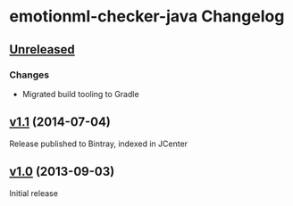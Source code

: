 emotionml-checker-java Changelog
================================

[Unreleased]
------------

### Changes

- Migrated build tooling to Gradle

[v1.1] (2014-07-04)
-------------------

Release published to Bintray, indexed in JCenter

[v1.0] (2013-09-03)
-------------------

Initial release

[Unreleased]: https://github.com/marytts/emotionml-checker-java
[v1.1]: https://github.com/marytts/emotionml-checker-java/releases/tag/v1.1
[v1.0]: https://github.com/marytts/emotionml-checker-java/releases/tag/emotionml-checker-java-1.0
